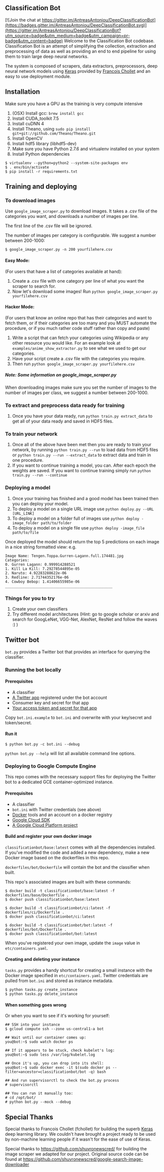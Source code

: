 Classification Bot
------------------

[![Join the chat at https://gitter.im/AntreasAntoniou/DeepClassificationBot](https://badges.gitter.im/AntreasAntoniou/DeepClassificationBot.svg)](https://gitter.im/AntreasAntoniou/DeepClassificationBot?utm_source=badge&utm_medium=badge&utm_campaign=pr-badge&utm_content=badge)
Welcome to the Classification Bot codebase. Classification Bot is an attempt of simplifying the collection, extraction and preprocessing of data as well as providing an end to end pipeline for using them to train large deep neural networks.

The system is composed of scrapers, data extractors, preprocessors, deep neural network models using [Keras](https://github.com/fchollet/keras) provided by [Francois Chollet](https://github.com/fchollet) and an easy to use deployment module.

## Installation
Make sure you have a GPU as the training is very compute intensive

1. (OSX) Install gcc: `brew install gcc`
2. Install CUDA_toolkit 7.5
3. Install cuDNN 4
4. Install Theano, using `sudo pip install git+git://github.com/Theano/Theano.git`
5. Install OpenCV
6. Install hdf5 library (libhdf5-dev)
7. Make sure you have Python 2.7.6 and virtualenv installed on your system
8. Install Python dependencies

```
$ virtualenv --python=python2 --system-site-packages env
$ . env/bin/activate
$ pip install -r requirements.txt
```

## Training and deploying

### To download images

Use `google_image_scraper.py` to download images. It takes a .csv file of the categories you want, and downloads a number of images per line.

The first line of the .csv file will be ignored.

The number of images per category is configurable. We suggest a number between 200-1000:

```
$ google_image_scraper.py -n 200 yourfilehere.csv
```

#### Easy Mode:
(For users that have a list of categories available at hand):

1. Create a .csv file with one category per line of what you want the scraper to search for.
2. Now let's download some images! Run `python google_image_scraper.py yourfilehere.csv`

#### Hacker Mode:
 (For users that know an online repo that has their categories and want to fetch them, or if their categories are too many and you MUST automate the procedure, or if you much rather code stuff rather than copy and paste)

1. Write a script that can fetch your categories using Wikipedia or any other resource you would like. For an example look at `examples/anime_show_extractor.py` to see what we used to get our categories.
2. Have your script create a .csv file with the categories you require.
3. Then run `python google_image_scraper.py yourfilehere.csv`


##### Note: Some information on google_image_scraper.py

When downloading images make sure you set the number of images to the number of images per class, we suggest a number between 200-1000.

### To extract and preprocess data ready for training

1. Once you have your data ready, run `python train.py extract_data` to get all of your data ready and saved in HDF5 files.

### To train your network

1. Once all of the above have been met then you are ready to train your network, by running `python train.py --run` to load data from HDF5 files or `python train.py --run --extract_data` to extract data and train in one procedure.
2. If you want to continue training a model, you can. After each epoch the weights are saved. If you want to continue training simply run `python train.py --run --continue`


### Deploying a model

1. Once your training has finished and a good model has been trained then you can deploy your model.
2. To deploy a model on a single URL image use `python deploy.py --URL [URL_LINK]`
3. To deploy a model on a folder full of images use `python deploy -image_folder path/to/folder`
4. To deploy a model on a single file use `python deploy -image_file path/to/file`

Once deployed the model should return the top 5 predictions on each image in a nice string formatted view: e.g.

```
Image Name: Tengen.Toppa.Gurren-Lagann.full.174481.jpg
Categories:
0. Gurren Lagann: 0.999914288521
1. Kill La Kill: 7.29278544895e-05
2. Naruto: 4.92283288622e-06
3. Redline: 2.71744352176e-06
4. Cowboy Bebop: 1.41406655985e-06
_________________________________________________
```

### Things for you to try

1. Create your own classifiers
2. Try different model architectures (Hint: go to google scholar or arxiv and search for GoogLeNet, VGG-Net, AlexNet, ResNet and follow the waves :) )

## Twitter bot

`bot.py` provides a Twitter bot that provides an interface for querying the classifier.

### Running the bot locally

#### Prerequisites

* A classifier
* [A Twitter app](https://apps.twitter.com/) registered under the bot account
* Consumer key and secret for that app
* [Your access token and secret for that app](https://dev.twitter.com/oauth/overview/application-owner-access-tokens)

Copy `bot.ini.example` to `bot.ini` and overwrite with your key/secret and token/secret.

#### Run it

```
$ python bot.py -c bot.ini --debug
```

`python bot.py --help` will list all available command line options.

### Deploying to Google Compute Engine

This repo comes with the necessary support files for deploying the Twitter bot
to a dedicated GCE container-optimized instance.

#### Prerequisites

* A classifier
* `bot.ini` with Twitter credentials (see above)
* [Docker](https://www.docker.com/) tools and an account on a docker registry
* [Google Cloud SDK](https://cloud.google.com/sdk/#Quick_Start)
* [A Google Cloud Platform project](https://cloud.google.com/compute/docs/linux-quickstart#set_up_a_google_cloud_platform_project)

#### Build and register your own docker image

`classificationbot/base:latest` comes with all the dependencies installed.
If you've modified the code and added a new dependency,
make a new Docker image based on the dockerfiles in this repo.

`dockerfiles/bot/Dockerfile` will contain the bot and the classifier when built.

This repo's associated images are built with these commands:

```
$ docker build -t classificationbot/base:latest -f dockerfiles/base/Dockerfile .
$ docker push classificationbot/base:latest

$ docker build -t classificationbot/ci:latest -f dockerfiles/ci/Dockerfile .
$ docker push classificationbot/ci:latest

$ docker build -t classificationbot/bot:latest -f dockerfiles/bot/Dockerfile .
$ docker push classificationbot/bot:latest
```

When you've registered your own image, update the `image` value in `etc/containers.yaml`.

#### Creating and deleting your instance

`tasks.py` provides a handy shortcut for creating a small instance
with the Docker image specified in `etc/containers.yaml`.
Twitter credentials are pulled from `bot.ini` and stored as instance metadata.

```
$ python tasks.py create_instance
$ python tasks.py delete_instance
```

#### When something goes wrong

Or when you want to see if it's working for yourself:

```
## SSH into your instance
$ gcloud compute ssh --zone us-central1-a bot

## Wait until our container comes up:
you@bot:~$ sudo watch docker ps

## If it appears to be stuck, check kubelet's log:
you@bot:~$ sudo less /var/log/kubelet.log

## Once it's up, you can drop into its shell:
you@bot:~$ sudo docker exec -it $(sudo docker ps --filter=ancestor=classificationbot/bot -q) bash

## And run supervisorctl to check the bot.py process
# supervisorctl

## You can run it manually too:
# cd /opt/bot/
# python bot.py --mock --debug
```

## Special Thanks
Special thanks to Francois Chollet (fchollet) for building the superb [Keras](https://github.com/fchollet/keras) deep learning library.
We couldn't have brought a project ready to be used by non-machine learning people if it wasn't for the ease of use of Keras.

Special thanks to https://github.com/shuvronewscred/ for building the image scraper we adapted for our project.
Original source code can be found at https://github.com/shuvronewscred/google-search-image-downloader
